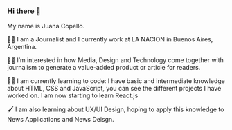 ### Hi there 👋

My name is Juana Copello.

:female_detective: I am a Journalist and I currently work at LA NACION in Buenos Aires, Argentina. 

:woman_technologist: I’m interested in how Media, Design and Technology come together with journalism to generate a value-added product or article for readers.

:technologist:	I am currently learning to code: I have basic and intermediate knowledge about HTML, CSS and JavaScript, you can see the different projects I have worked on. I am now starting to learn React.js

:paintbrush:	I am also learning about UX/UI Design, hoping to apply this knowledge to News Applications and News Deisgn.

<!--
**juanacopello/juanacopello** is a ✨ _special_ ✨ repository because its `README.md` (this file) appears on your GitHub profile.

Here are some ideas to get you started:

- 🔭 I’m currently working on ...
- 🌱 I’m currently learning ...
- 👯 I’m looking to collaborate on ...
- 🤔 I’m looking for help with ...
- 💬 Ask me about ...
- 📫 How to reach me: ...
- 😄 Pronouns: ...
- ⚡ Fun fact: ...
-->
